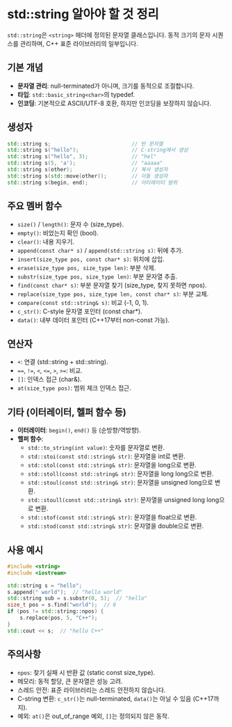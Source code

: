 # std::string 알아야 할 것 정리

`std::string`은 `<string>` 헤더에 정의된 문자열 클래스입니다. 동적 크기의 문자 시퀀스를 관리하며, C++ 표준 라이브러리의 일부입니다.

## 기본 개념
- **문자열 관리**: null-terminated가 아니며, 크기를 동적으로 조절합니다.
- **타입**: `std::basic_string<char>`의 typedef.
- **인코딩**: 기본적으로 ASCII/UTF-8 호환, 하지만 인코딩을 보장하지 않습니다.

## 생성자
```cpp
std::string s;                          // 빈 문자열
std::string s("hello");                 // C-string에서 생성
std::string s("hello", 3);              // "hel"
std::string s(5, 'a');                  // "aaaaa"
std::string s(other);                   // 복사 생성자
std::string s(std::move(other));        // 이동 생성자
std::string s(begin, end);              // 이터레이터 범위
```

## 주요 멤버 함수
- `size()` / `length()`: 문자 수 (size_type).
- `empty()`: 비었는지 확인 (bool).
- `clear()`: 내용 지우기.
- `append(const char* s)` / `append(std::string s)`: 뒤에 추가.
- `insert(size_type pos, const char* s)`: 위치에 삽입.
- `erase(size_type pos, size_type len)`: 부분 삭제.
- `substr(size_type pos, size_type len)`: 부분 문자열 추출.
- `find(const char* s)`: 부분 문자열 찾기 (size_type, 찾지 못하면 npos).
- `replace(size_type pos, size_type len, const char* s)`: 부분 교체.
- `compare(const std::string& s)`: 비교 (-1, 0, 1).
- `c_str()`: C-style 문자열 포인터 (const char*).
- `data()`: 내부 데이터 포인터 (C++17부터 non-const 가능).

## 연산자
- `+`: 연결 (std::string + std::string).
- `==`, `!=`, `<`, `<=`, `>`, `>=`: 비교.
- `[]`: 인덱스 접근 (char&).
- `at(size_type pos)`: 범위 체크 인덱스 접근.

## 기타 (이터레이터, 헬퍼 함수 등)
- **이터레이터**: `begin()`, `end()` 등 (순방향/역방향).
- **헬퍼 함수**:
  - `std::to_string(int value)`: 숫자를 문자열로 변환.
  - `std::stoi(const std::string& str)`: 문자열을 int로 변환.
  - `std::stol(const std::string& str)`: 문자열을 long으로 변환.
  - `std::stoll(const std::string& str)`: 문자열을 long long으로 변환.
  - `std::stoul(const std::string& str)`: 문자열을 unsigned long으로 변환.
  - `std::stoull(const std::string& str)`: 문자열을 unsigned long long으로 변환.
  - `std::stof(const std::string& str)`: 문자열을 float으로 변환.
  - `std::stod(const std::string& str)`: 문자열을 double으로 변환.

## 사용 예시
```cpp
#include <string>
#include <iostream>

std::string s = "hello";
s.append(" world");  // "hello world"
std::string sub = s.substr(0, 5);  // "hello"
size_t pos = s.find("world");  // 6
if (pos != std::string::npos) {
    s.replace(pos, 5, "C++");
}
std::cout << s;  // "hello C++"
```

## 주의사항
- `npos`: 찾기 실패 시 반환 값 (static const size_type).
- 메모리: 동적 할당, 큰 문자열은 성능 고려.
- 스레드 안전: 표준 라이브러리는 스레드 안전하지 않습니다.
- C-string 변환: `c_str()`는 null-terminated, `data()`는 아닐 수 있음 (C++17까지).
- 예외: `at()`은 out_of_range 예외, `[]`는 정의되지 않은 동작.